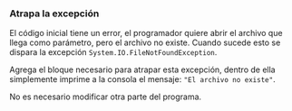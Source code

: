### Atrapa la excepción

El código inicial tiene un error, el programador quiere
abrir el archivo que llega como parámetro, pero el 
archivo no existe. Cuando sucede esto se dispara 
la excepción `System.IO.FileNotFoundException`. 

Agrega el bloque necesario para atrapar esta 
excepción, dentro de ella simplemente imprime a la 
consola el mensaje: `"El archivo no existe"`.

No es necesario modificar otra parte del programa.

